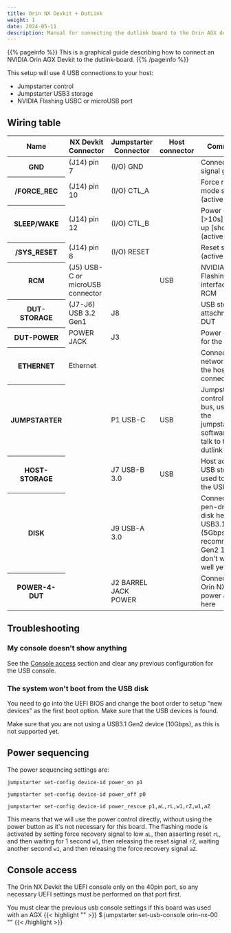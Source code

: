 ```yaml
---
title: Orin NX Devkit + DutLink
weight: 1
date: 2024-05-11
description: Manual for connecting the dutlink board to the Orin AGX devkit.
---
```


{{% pageinfo %}}
This is a graphical guide describing how to connect an NVIDIA Orin AGX Devkit
to the dutlink-board.
{{% /pageinfo %}}

This setup will use 4 USB connections to your host:

* Jumpstarter control
* Jumpstarter USB3 storage
* NVIDIA Flashing USBC or microUSB port
## Wiring table
<table class="table">
  <thead>
    <tr>
        <th scope="col">Name</th>
        <th scope="col">NX Devkit Connector</th>
        <th scope="col">Jumpstarter Connector</th>
        <th scope="col">Host connector</th>
        <th scope="col">Comments</th>
    </tr>
  </thead>
  <tbody>
    <tr>
        <th scope="row">GND</th>
        <td>(J14) pin 7</td>
        <td>(I/O) GND</td>
        <td></td>
        <td>Connecting signal ground</td>
    </tr>
    <tr>
        <th scope="row">/FORCE_REC</th>
        <td>(J14) pin 10</td>
        <td>(I/O) CTL_A</td>
        <td></td>
        <td>Force recovery mode signal (active low)</td>
    </tr>
    <tr>
        <th scope="row">SLEEP/WAKE</th>
        <td>(J14) pin 12</td>
        <td>(I/O) CTL_B</td>
        <td></td>
        <td>Power down [>10s], Power up [short] (active low)</td>
    </tr>
    <tr>
        <th scope="row">/SYS_RESET</th>
        <td>(J14) pin 8</td>
        <td>(I/O) RESET</td>
        <td></td>
        <td>Reset signal (active low)</td>
    </tr>
    <tr>
        <th scope="row">RCM</th>
        <td>(J5) USB-C or microUSB connector</td>
        <td></td>
        <td>USB</td>
        <td>NVIDIA Flashing interface for RCM</td>
    </tr>
    <tr>
        <th scope="row">DUT-STORAGE</th>
        <td>(J7-J6) USB 3.2 Gen1</td>
        <td>J8</td>
        <td></td>
        <td>USB storage attachment to DUT</td>
    </tr>
    <tr>
        <th scope="row">DUT-POWER</th>
        <td>POWER JACK</td>
        <td>J3</td>
        <td></td>
        <td>Power output for the DUT</td>
    </tr>
     <tr>
        <th scope="row">ETHERNET</th>
        <td>Ethernet</td>
        <td></td>
        <td></td>
        <td>Connect to a network where the host is also connected</td>
    </tr>
    <tr>
        <th scope="row">JUMPSTARTER</th>
        <td></td>
        <td>P1 USB-C</td>
        <td>USB</td>
        <td>Jumpstarter control USB bus, used by the jumpstarter software to talk to the
            dutlink-board</td>
    </tr>
    <tr>
        <th scope="row">HOST-STORAGE</th>
        <td></td>
        <td>J7 USB-B 3.0</td>
        <td>USB</td>
        <td>Host access to USB storage, used to write the USB disk</td>
    </tr>
    <tr>
        <th scope="row">DISK</th>
        <td></td>
        <td>J9 USB-A 3.0 </td>
        <td></td>
        <td>Connect a pen-drive or disk here. USB3.1 Gen1 (5Gbps recommended, Gen2 10Gbps don't work well yet)</td>
    </tr>
    <tr>
        <th scope="row">POWER-4-DUT</th>
        <td></td>
        <td>J2 BARREL JACK POWER</td>
        <td></td>
        <td>Connect the Orin NX Devkit power adapter here</td>
    </tr>
  </tbody>
</table>

## Troubleshooting
### My console doesn't show anything
See the [Console access](#console-access) section and clear any previous configuration for the USB console.


### The system won't boot from the USB disk
You need to go into the UEFI BIOS and change the boot order to setup "new devices"
as the first boot option. Make sure that the USB devices is found.

Make sure that you are not using a USB3.1 Gen2 device (10Gbps), as this is not supported yet.

## Power sequencing

The power sequencing settings are:

`jumpstarter set-config device-id power_on p1`

`jumpstarter set-config device-id power_off p0`

`jumpstarter set-config device-id power_rescue p1,aL,rL,w1,rZ,w1,aZ`

This means that we will use the power control directly, without using the power button as it's not necessary for this
board. The flashing mode is activated by setting force recovery signal to low `aL`, then asserting reset `rL`, and then
waiting for 1 second `w1`, then releasing the reset signal `rZ`, waiting another second `w1`, and then releasing the
force recovery signal `aZ`.

## Console access
The Orin NX Devkit the UEFI console only on the 40pin port, so any necessary UEFI settings must be performed
on that port first.

You must clear the previous usb console settings if this board was used with an AGX
{{< highlight "" >}}
$ jumpstarter set-usb-console orin-nx-00 ""
{{< /highlight >}}

